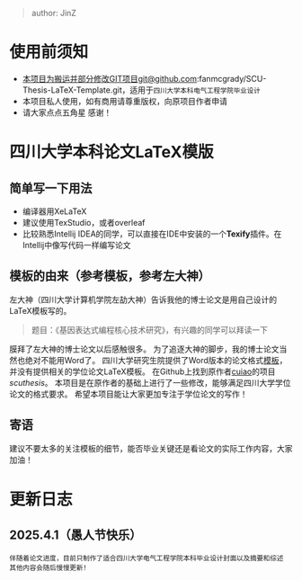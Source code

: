 > author: JinZ
# 使用前须知
- 本项目为搬运并部分修改GIT项目git@github.com:fanmcgrady/SCU-Thesis-LaTeX-Template.git，适用于`四川大学本科电气工程学院毕业设计`
- 本项目私人使用，如有商用请尊重版权，向原项目作者申请
- 请大家点点五角星 感谢！

# 四川大学本科论文LaTeX模版

## 简单写一下用法
- 编译器用XeLaTeX
- 建议使用TexStudio，或者overleaf
- 比较熟悉Intellij IDEA的同学，可以直接在IDE中安装的一个**Texify**插件。在Intellij中像写代码一样编写论文

## 模板的由来（参考模板，参考左大神）
左大神（四川大学计算机学院左劼大神）告诉我他的博士论文是用自己设计的LaTeX模板写的。

> 题目：《基因表达式编程核心技术研究》，有兴趣的同学可以拜读一下

膜拜了左大神的博士论文以后感触很多。
为了追逐大神的脚步，我的博士论文当然也绝对不能用Word了。
四川大学研究生院提供了Word版本的论文格式[模板](http://gs.scu.edu.cn/info/1044/2110.htm)，
并没有提供相关的学位论文LaTeX模板。
在Github上找到原作者[cuiao](https://github.com/cuiao/SCU_ThesisDissertation_LaTeXTemplate)的项目*scuthesis*。
本项目是在原作者的基础上进行了一些修改，能够满足四川大学学位论文的格式要求。
希望本项目能让大家更加专注于学位论文的写作！

## 寄语
建议不要太多的关注模板的细节，能否毕业关键还是看论文的实际工作内容，大家加油！

# 更新日志

## 2025.4.1（愚人节快乐）
    伴随着论文进度，目前只制作了适合四川大学电气工程学院本科毕业设计封面以及摘要和综述
    其他内容会随后慢慢更新!
